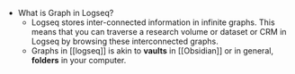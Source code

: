 - What is Graph in Logseq?
	- Logseq stores inter-connected information in infinite graphs. This means that you can traverse a research volume or dataset or CRM in Logseq by browsing these interconnected graphs.
	- Graphs in [[logseq]] is akin to **vaults** in [[Obsidian]] or in general, **folders** in your computer.